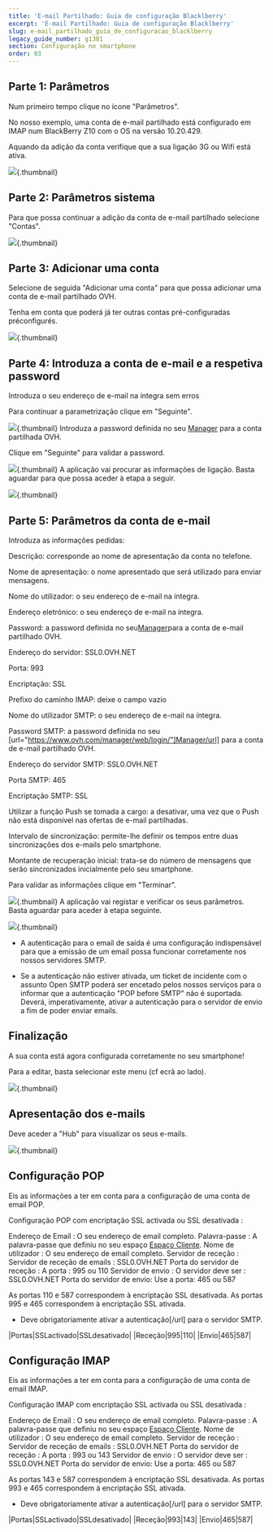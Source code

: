 ```yaml
---
title: 'E-mail Partilhado: Guia de configuração Blacklberry'
excerpt: 'E-mail Partilhado: Guia de configuração Blacklberry'
slug: e-mail_partilhado_guia_de_configuracao_blacklberry
legacy_guide_number: g1381
section: Configuração no smartphone
order: 03
---
```



## Parte 1: Parâmetros
Num primeiro tempo clique no ícone "Parâmetros".

No nosso exemplo, uma conta de e-mail partilhado está configurado em IMAP num BlackBerry Z10 com o OS na versão 10.20.429.

Aquando da adição da conta verifique que a sua ligação 3G ou Wifi está ativa.

![](images/img_1747.jpg){.thumbnail}


## Parte 2: Parâmetros sistema
Para que possa continuar a adição da conta de e-mail partilhado selecione "Contas".

![](images/img_1748.jpg){.thumbnail}


## Parte 3: Adicionar uma conta
Selecione de seguida "Adicionar uma conta" para que possa adicionar uma conta de e-mail partilhado OVH.

Tenha em conta que poderá já ter outras contas pré-configuradas préconfigurés.

![](images/img_1749.jpg){.thumbnail}


## Parte 4: Introduza a conta de e-mail e a respetiva password
Introduza o seu endereço de e-mail na íntegra sem erros

Para continuar a parametrização clique em "Seguinte".

![](images/img_1750.jpg){.thumbnail}
Introduza a password definida no seu [Manager](https://www.ovh.com/auth/?action=gotomanager&from=https://www.ovh.pt/&ovhSubsidiary=pt) para a conta partilhada OVH.

Clique em "Seguinte" para validar a password.

![](images/img_1751.jpg){.thumbnail}
A aplicação vai procurar as informações de ligação. Basta aguardar para que possa aceder à etapa a seguir.

![](images/img_1752.jpg){.thumbnail}


## Parte 5: Parâmetros da conta de e-mail
Introduza as informações pedidas:

Descrição: corresponde ao nome de apresentação da conta no telefone.

Nome de apresentação: o nome apresentado que será utilizado para enviar mensagens.

Nome do utilizador: o seu endereço de e-mail na íntegra.

Endereço eletrónico: o seu endereço de e-mail na íntegra.

Password: a password definida no seu[Manager](https://www.ovh.com/auth/?action=gotomanager&from=https://www.ovh.pt/&ovhSubsidiary=pt)para a conta de e-mail partilhado OVH.

Endereço do servidor: SSL0.OVH.NET

Porta: 993

Encriptação: SSL

Prefixo do caminho IMAP: deixe o campo vazio

Nome do utilizador SMTP: o seu endereço de e-mail na íntegra.

Password SMTP: a password definida no seu  [url="https://www.ovh.com/manager/web/login/"]Manager/url]  para a conta de e-mail partilhado OVH.

Endereço do servidor SMTP: SSL0.OVH.NET

Porta SMTP: 465

Encriptação SMTP: SSL

Utilizar a função Push se tomada a cargo: a desativar, uma vez que o Push não está disponível nas ofertas de e-mail partilhadas.

Intervalo de sincronização: permite-lhe definir os tempos entre duas sincronizações dos e-mails pelo smartphone.

Montante de recuperação inicial: trata-se do número de mensagens que serão sincronizados inicialmente pelo seu smartphone.

Para validar as informações clique em "Terminar".

![](images/img_1753.jpg){.thumbnail}
A aplicação vai registar e verificar os seus parâmetros. Basta aguardar para aceder à etapa seguinte.

![](images/img_1754.jpg){.thumbnail}

- A autenticação para o email de saída é uma configuração indispensável para que a emissão de um email possa funcionar corretamente nos nossos servidores SMTP.

- Se a autenticação não estiver ativada, um ticket de incidente com o assunto Open SMTP poderá ser encetado pelos nossos serviços para o informar que a autenticação "POP before SMTP" não é suportada. Deverá, imperativamente, ativar a autenticação para o servidor de envio a fim de poder enviar emails.




## Finalização
A sua conta está agora configurada corretamente no seu smartphone!

Para a editar, basta selecionar este menu (cf ecrã ao lado).

![](images/img_1755.jpg){.thumbnail}

## Apresentação dos e-mails
Deve aceder a "Hub" para visualizar os seus e-mails.

![](images/img_1756.jpg){.thumbnail}


## Configuração POP
Eis as informações a ter em conta para a configuração de uma conta de email POP.

Configuração POP com encriptação SSL activada ou SSL desativada : 

Endereço de Email : O seu endereço de email completo.
Palavra-passe : A palavra-passe que definiu no seu espaço [Espaço Cliente](https://www.ovh.com/auth/?action=gotomanager&from=https://www.ovh.pt/&ovhSubsidiary=pt).
Nome de utilizador : O seu endereço de email completo.
Servidor de receção : Servidor de receção de emails : SSL0.OVH.NET
Porta do servidor de receção : A porta : 995 ou 110
Servidor de envio : O servidor deve ser : SSL0.OVH.NET
Porta do servidor de envio: Use a porta: 465 ou 587

As portas 110 e 587 correspondem à encriptação SSL desativada.
As portas 995 e 465 correspondem à encriptação SSL ativada.


- Deve obrigatoriamente ativar a  autenticação[/url] para o servidor SMTP.


|Portas|SSLactivado|SSLdesativado|
|Receção|995|110|
|Envio|465|587|




## Configuração IMAP
Eis as informações a ter em conta para a configuração de uma conta de email IMAP.

Configuração IMAP com encriptação SSL activada ou SSL desativada : 

Endereço de Email : O seu endereço de email completo.
Palavra-passe : A palavra-passe que definiu no seu espaço [Espaço Cliente](https://www.ovh.com/auth/?action=gotomanager&from=https://www.ovh.pt/&ovhSubsidiary=pt).
Nome de utilizador : O seu endereço de email completo.
Servidor de receção : Servidor de receção de emails : SSL0.OVH.NET
Porta do servidor de receção : A porta : 993 ou 143
Servidor de envio : O servidor deve ser : SSL0.OVH.NET
Porta do servidor de envio: Use a porta: 465 ou 587

As portas 143 e 587 correspondem à encriptação SSL desativada.
As portas 993 e 465 correspondem à encriptação SSL ativada.


- Deve obrigatoriamente ativar a  autenticação[/url] para o servidor SMTP.


|Portas|SSLactivado|SSLdesativado|
|Receção|993|143|
|Envio|465|587|



